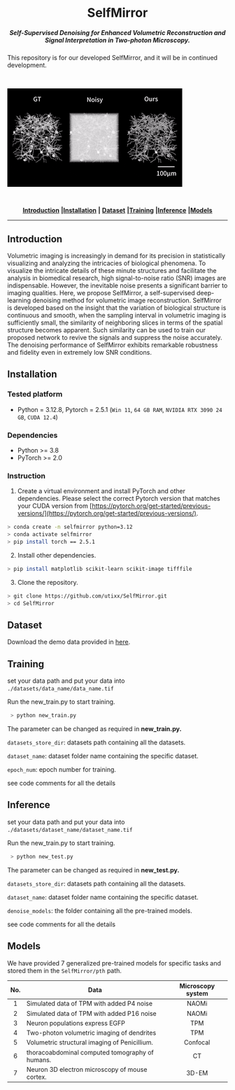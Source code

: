 
<p>
<h1 align="center">SelfMirror</h1>
<h5 align="center">Self-Supervised Denoising for Enhanced Volumetric Reconstruction and Signal
   Interpretation in Two-photon Microscopy.</h5>

[//]: # (<h6 align="right">v0.3.5</h6>)
</p>


This repository is for our developed SelfMirror, and it will be in continued development.

<br>

<p>
<img src='./img/main.gif' align="center" width=400>
</p>
<br>
<!-- <br><br><br> -->

<div align="center">

[**Introduction**](#-Introduction) **|**[**Installation**](#-Installation) **|** [**Dataset**](#-Dataset) **|**[**Training**](#-Training) **|**[**Inference**](#-Inference) **|**[**Models**](#-Models)

</div>

---

## Introduction 

Volumetric imaging is increasingly in demand for its precision in statistically
visualizing and analyzing the intricacies of biological phenomena. To visualize the intricate
details of these minute structures and facilitate the analysis in biomedical research, high signal-to-noise
ratio (SNR) images are indispensable. However, the inevitable noise presents a significant
barrier to imaging qualities. Here, we propose SelfMirror, a self-supervised deep-learning
denoising method for volumetric image reconstruction. SelfMirror is developed based on the
insight that the variation of biological structure is continuous and smooth, when the sampling
interval in volumetric imaging is sufficiently small, the similarity of neighboring slices in terms
of the spatial structure becomes apparent. Such similarity can be used to train our proposed
network to revive the signals and suppress the noise accurately. The denoising performance of
SelfMirror exhibits remarkable robustness and fidelity even in extremely low SNR conditions.

##  Installation

### Tested platform
  - Python = 3.12.8, Pytorch = 2.5.1 (`Win 11`, `64 GB RAM`, `NVIDIA RTX 3090 24 GB`, `CUDA 12.4`)

### Dependencies 
  - Python >= 3.8
  - PyTorch >= 2.0
    
### Instruction

1. Create a virtual environment and install PyTorch and other dependencies. Please select the correct Pytorch version that matches your CUDA version from [https://pytorch.org/get-started/previous-versions/](https://pytorch.org/get-started/previous-versions/).

 ```bash
 > conda create -n selfmirror python=3.12
 > conda activate selfmirror
 > pip install torch == 2.5.1
 ```
2. Install other dependencies.
 ```bash
 > pip install matplotlib scikit-learn scikit-image tifffile
 ```
3. Clone the repository.
 ```bash
 > git clone https://github.com/utixx/SelfMirror.git
 > cd SelfMirror
 ```

## Dataset

Download the demo data provided in [here](https://github.com/utixx/SelfMirror/releases/tag/data).


## Training 

set your data path and put your data into  ```./datasets/data_name/data_name.tif``` 

Run the new_train.py to start training.
   ```bash
    > python new_train.py
  ```
The parameter can be changed as required in **new_train.py.**

```datasets_store_dir```: datasets path containing all the datasets.

```dataset_name```: dataset folder name containing the specific dataset.

```epoch_num```: epoch number for training.

see code comments for all the details

##  Inference
set your data path and put your data into  ```./datasets/dataset_name/dataset_name.tif``` 

Run the new_train.py to start training.
   ```bash
    > python new_test.py
  ```
The parameter can be changed as required in **new_test.py.**

```datasets_store_dir```: datasets path containing all the datasets.

```dataset_name```: dataset folder name containing the specific dataset.

```denoise_models```: the folder containing all the pre-trained models.

see code comments for all the details

##  Models

We have provided 7 generalized pre-trained models for specific tasks and stored them in the ```SelfMirror/pth``` path.  

| No. | Data                                            | Microscopy system | 
|:---:|-------------------------------------------------|:-----------------:| 
|  1  | Simulated data of TPM with added P4 noise       |       NAOMi       |  
|  2  | Simulated data of TPM with added P16 noise      |       NAOMi       |  
|  3  | Neuron populations express EGFP                 |        TPM        | 
|  4  | Two-photon volumetric imaging of dendrites      |        TPM        |  
|  5  | Volumetric structural imaging of Penicillium.   |     Confocal      | 
|  6  | thoracoabdominal computed tomography of humans. |        CT         |
|  7  | Neuron 3D electron microscopy of mouse cortex.  |       3D-EM       |






